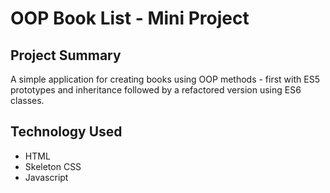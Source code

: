 # OOP Book List - Mini Project

## Project Summary

A simple application for creating books using OOP methods - first with ES5 prototypes and inheritance followed by a refactored version using ES6 classes.    


## Technology Used

- HTML 
- Skeleton CSS
- Javascript

